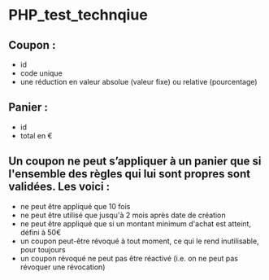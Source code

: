 # PHP_test_technqiue

## Coupon :
- id
- code unique
- une réduction en valeur absolue (valeur fixe) ou relative
(pourcentage)
## Panier :
- id
- total en €
## Un coupon ne peut s’appliquer à un panier que si l'ensemble des règles qui lui sont propres sont validées. Les voici :
- ne peut être appliqué que 10 fois
- ne peut être utilisé que jusqu'à 2 mois après date de création
- ne peut être appliqué que si un montant minimum d'achat est
atteint, défini à 50€
- un coupon peut-être révoqué à tout moment, ce qui le rend
inutilisable, pour toujours
- un coupon révoqué ne peut pas être réactivé (i.e. on ne peut
pas révoquer une révocation)

